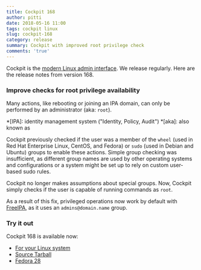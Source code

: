 ```yaml
---
title: Cockpit 168
author: pitti
date: 2018-05-16 11:00
tags: cockpit linux
slug: cockpit-168
category: release
summary: Cockpit with improved root privilege check
comments: 'true'
---
```


Cockpit is the [modern Linux admin interface](https://cockpit-project.org/). We release regularly.
Here are the release notes from version 168.

### Improve checks for root privilege availability

Many actions, like rebooting or joining an IPA domain, can only be performed by
an administrator (aka: `root`).

*[IPA]: identity management system ("Identity, Policy, Audit")
*[aka]: also known as

Cockpit previously checked if the user was a member of the `wheel` (used in
Red Hat Enterprise Linux, CentOS, and Fedora) or `sudo` (used in Debian and
Ubuntu) groups to enable these actions. Simple group checking was insufficient,
as different group names are used by other operating systems and configurations
or a system might be set up to rely on custom user-based sudo rules.

Cockpit no longer makes assumptions about special groups. Now, Cockpit simply
checks if the user is capable of running commands as `root`.

As a result of this fix, privileged operations now work by default with
[FreeIPA](https://freeipa.org/), as it uses an `admins@domain.name` group.

### Try it out

Cockpit 168 is available now:

 * [For your Linux system](https://cockpit-project.org/running.html)
 * [Source Tarball](https://github.com/cockpit-project/cockpit/releases/tag/168)
 * [Fedora 28](https://bodhi.fedoraproject.org/updates/cockpit-168-1.fc28)
